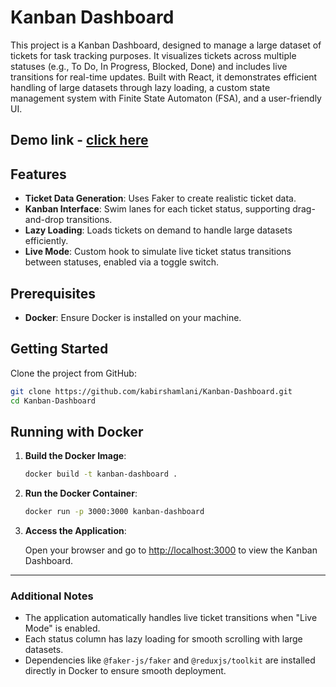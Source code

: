 
# Kanban Dashboard

This project is a Kanban Dashboard, designed to manage a large dataset of tickets for task tracking purposes. It visualizes tickets across multiple statuses (e.g., To Do, In Progress, Blocked, Done) and includes live transitions for real-time updates. Built with React, it demonstrates efficient handling of large datasets through lazy loading, a custom state management system with Finite State Automaton (FSA), and a user-friendly UI.

## Demo link - [click here](https://672027270388b324300e02bf--gleeful-sfogliatella-296149.netlify.app/)

## Features

- **Ticket Data Generation**: Uses Faker to create realistic ticket data.
- **Kanban Interface**: Swim lanes for each ticket status, supporting drag-and-drop transitions.
- **Lazy Loading**: Loads tickets on demand to handle large datasets efficiently.
- **Live Mode**: Custom hook to simulate live ticket status transitions between statuses, enabled via a toggle switch.

## Prerequisites

- **Docker**: Ensure Docker is installed on your machine.

## Getting Started

Clone the project from GitHub:

```bash
git clone https://github.com/kabirshamlani/Kanban-Dashboard.git
cd Kanban-Dashboard
```

## Running with Docker

1. **Build the Docker Image**:

   ```bash
   docker build -t kanban-dashboard .
   ```

2. **Run the Docker Container**:

   ```bash
   docker run -p 3000:3000 kanban-dashboard
   ```

3. **Access the Application**:

   Open your browser and go to [http://localhost:3000](http://localhost:3000) to view the Kanban Dashboard.

---

### Additional Notes

- The application automatically handles live ticket transitions when "Live Mode" is enabled.
- Each status column has lazy loading for smooth scrolling with large datasets.
- Dependencies like `@faker-js/faker` and `@reduxjs/toolkit` are installed directly in Docker to ensure smooth deployment.

